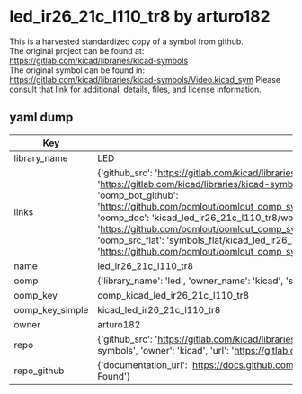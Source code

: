# led_ir26_21c_l110_tr8 by arturo182  
This is a harvested standardized copy of a symbol from github.  
The original project can be found at:  
https://gitlab.com/kicad/libraries/kicad-symbols  
The original symbol can be found in:
https://gitlab.com/kicad/libraries/kicad-symbols/Video.kicad_sym
Please consult that link for additional, details, files, and license information.  
## yaml dump  
| Key | Value |  
| --- | --- |  
| library_name | LED |  
| links | {'github_src': 'https://gitlab.com/kicad/libraries/kicad-symbols/Video.kicad_sym', 'github_src_repo': 'https://gitlab.com/kicad/libraries/kicad-symbols', 'oomp_bot': 'kicad_led_ir26_21c_l110_tr8/working', 'oomp_bot_github': 'https://github.com/oomlout/oomlout_oomp_symbol_bot/tree/main/kicad_led_ir26_21c_l110_tr8/working', 'oomp_doc': 'kicad_led_ir26_21c_l110_tr8/working', 'oomp_doc_github': 'https://github.com/oomlout/oomlout_oomp_symbol_doc/tree/main/kicad_led_ir26_21c_l110_tr8/working', 'oomp_src_flat': 'symbols_flat/kicad_led_ir26_21c_l110_tr8/working', 'oomp_src_flat_github': 'https://github.com/oomlout/oomlout_oomp_symbol_src/tree/main/kicad_led_ir26_21c_l110_tr8/working'} |  
| name | led_ir26_21c_l110_tr8 |  
| oomp | {'library_name': 'led', 'owner_name': 'kicad', 'symbol_name': 'led_ir26_21c_l110_tr8'} |  
| oomp_key | oomp_kicad_led_ir26_21c_l110_tr8 |  
| oomp_key_simple | kicad_led_ir26_21c_l110_tr8 |  
| owner | arturo182 |  
| repo | {'github_src': 'https://gitlab.com/kicad/libraries/kicad-symbols/Video.kicad_sym', 'name': 'libraries/kicad-symbols', 'owner': 'kicad', 'url': 'https://gitlab.com/kicad/libraries/kicad-symbols'} |  
| repo_github | {'documentation_url': 'https://docs.github.com/rest/repos/repos#get-a-repository', 'message': 'Not Found'} |  

